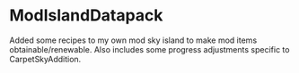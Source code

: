 # ModIslandDatapack
Added some recipes to my own mod sky island to make mod items obtainable/renewable. Also includes some progress adjustments specific to CarpetSkyAddition.
